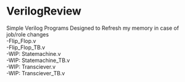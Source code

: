 # VerilogReview
Simple Verilog Programs Designed to Refresh my memory in case of job/role changes  
-Flip_Flop.v  
-Flip_Flop_TB.v  
-WIP: Statemachine.v  
-WIP: Statemachine_TB.v  
-WIP: Transciever.v  
-WIP: Transciever_TB.v  
